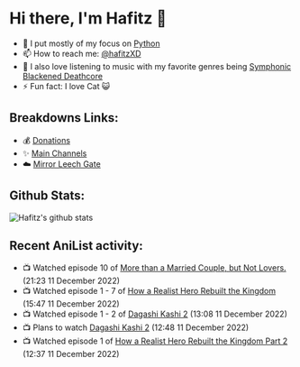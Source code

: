 # Hi there, I'm Hafitz 👋
- 🐍 I put mostly of my focus on [Python](https://python.org)
- 📫 How to reach me: [@hafitzXD](https://t.me/hafitzXD)
- 🎵 I also love listening to music with my favorite genres being [Symphonic Blackened Deathcore](https://youtu.be/qyYmS_iBcy4)
- ⚡ Fun fact: I love Cat 😺

## Breakdowns Links:
- 💰 [Donations](https://t.me/TheBreakdowns/2)
- ✨ [Main Channels](https://t.me/TheBreakdowns)
- ☁️ [Mirror Leech Gate](https://t.me/BreakdownsGate)

## Github Stats:
![Hafitz's github stats](https://github-readme-stats.vercel.app/api?username=breakdowns&show_icons=true&count_private=true&bg_color=00000000&text_color=777)

## Recent AniList activity:
<!-- ANILIST_ACTIVITY:start -->

-   📺 Watched episode 10 of [More than a Married Couple, but Not Lovers.](https://anilist.co/anime/141949) (21:23 11 December 2022)
-   📺 Watched episode 1 - 7 of [How a Realist Hero Rebuilt the Kingdom](https://anilist.co/anime/117612) (15:47 11 December 2022)
-   📺 Watched episode 1 - 2 of [Dagashi Kashi 2](https://anilist.co/anime/99734) (13:08 11 December 2022)
-   📺 Plans to watch [Dagashi Kashi 2](https://anilist.co/anime/99734) (12:48 11 December 2022)
-   📺 Watched episode 1 of [How a Realist Hero Rebuilt the Kingdom Part 2](https://anilist.co/anime/139648) (12:37 11 December 2022)

<!-- ANILIST_ACTIVITY:end -->
